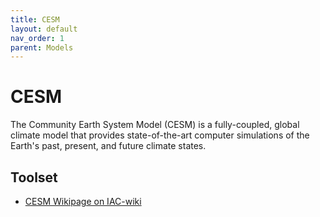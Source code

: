 ```yaml
---
title: CESM
layout: default
nav_order: 1
parent: Models
---
```

# CESM
The Community Earth System Model (CESM) is a fully-coupled,
global climate model that provides state-of-the-art computer simulations of the Earth's past, 
present, and future climate states. 

## Toolset
* [CESM Wikipage on IAC-wiki](https://wiki.iac.ethz.ch/bin/viewauth/Climphys/ProjectCESM) 
